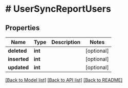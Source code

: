 # # UserSyncReportUsers

## Properties

Name | Type | Description | Notes
------------ | ------------- | ------------- | -------------
**deleted** | **int** |  | [optional] 
**inserted** | **int** |  | [optional] 
**updated** | **int** |  | [optional] 

[[Back to Model list]](../../README.md#documentation-for-models) [[Back to API list]](../../README.md#documentation-for-api-endpoints) [[Back to README]](../../README.md)


